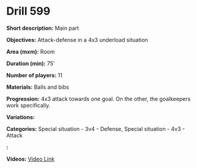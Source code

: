# Drill 599

**Short description:**
Main part

**Objectives:**
Attack-defense in a 4x3 underload situation

**Area (mxm):**
Room

**Duration (min):**
75'

**Number of players:**
11

**Materials:**
Balls and bibs

**Progression:**
4x3 attack towards one goal. On the other, the goalkeepers work specifically.

**Variations:**


**Categories:**
Special situation - 3v4 - Defense, Special situation - 4v3 - Attack

**:**


**Videos:**
[Video Link](https://www.youtube.com/embed/H9PUUABL7hk)

